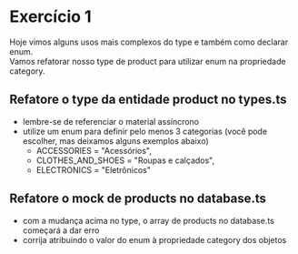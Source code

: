 # Exercício 1
Hoje vimos alguns usos mais complexos do type e também como declarar enum.<br>
Vamos refatorar nosso type de product para utilizar enum na propriedade category.

## Refatore o type da entidade product no types.ts
- lembre-se de referenciar o material assíncrono
- utilize um enum para definir pelo menos 3 categorias (você pode escolher, mas deixamos alguns exemplos abaixo)
    - ACCESSORIES = "Acessórios",
    - CLOTHES_AND_SHOES = "Roupas e calçados",
    - ELECTRONICS = "Eletrônicos"

## Refatore o mock de products no database.ts
- com a mudança acima no type, o array de products no database.ts começará a dar erro
- corrija atribuindo o valor do enum à propriedade category dos objetos
